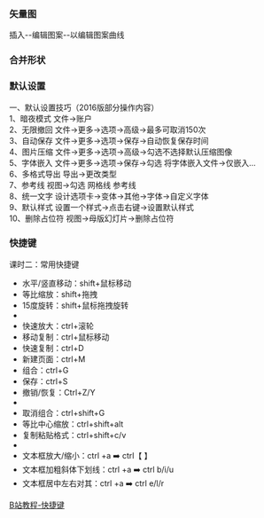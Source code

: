 ### 矢量图
插入--编辑图案--以编辑图案曲线


### 合并形状

### 默认设置
一、默认设置技巧（2016版部分操作内容）  
1、暗夜模式 文件→账户  
2、无限撤回 文件→更多→选项→高级→最多可取消150次  
3、自动保存 文件→更多→选项→保存→自动恢复保存时间  
4、图片压缩 文件→更多→选项→高级→勾选不选择默认压缩图像  
5、字体嵌入 文件→更多→选项→保存→勾选 将字体嵌入文件→仅嵌入...  
6、多格式导出 导出→更改类型  
7、参考线 视图→勾选 网格线 参考线  
8、统一文字 设计选项卡→变体→其他→字体→自定义字体  
9、默认样式 设置一个样式→点击右键→设置默认样式  
10、删除占位符 视图→母版幻灯片→删除占位符




### 快捷键
课时二：常用快捷键  
* 水平/竖直移动：shift+鼠标移动  
* 等比缩放：shift+拖拽  
* 15度旋转：shift+鼠标拖拽旋转  
*  
* 快速放大：ctrl+滚轮  
* 移动复制：ctrl+鼠标移动  
* 快速复制：ctrl+D  
* 新建页面：ctrl+M  
* 组合：ctrl+G  
* 保存：ctrl+S  
* 撤销/恢复：Ctrl+Z/Y  
*  
* 取消组合：ctrl+shift+G  
* 等比中心缩放：ctrl+shift+alt  
* 复制粘贴格式：ctrl+shift+c/v  
*  
* 文本框放大/缩小：ctrl +a ➡️ ctrl【 】  
* 文本框加粗斜体下划线：ctrl +a ➡️ ctrl b/i/u  
* 文本框居中左右对其：ctrl +a ➡️ ctrl e/l/r


[B站教程-快捷键](https://www.bilibili.com/video/BV1w54y1Q7cZ?p=2&spm_id_from=pageDriver)